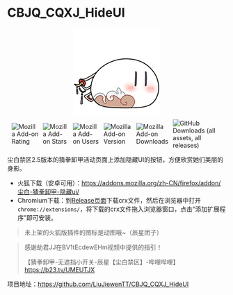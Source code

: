 # CBJQ_CQXJ_HideUI

<div style="align-items: center; justify-content: center; display: flex; margin: 10px;">
    <img src="res/icons/icon.png" style=" max-height: 300px; height: 100%; aspect-ratio: 1; width: auto;"/>
</div>

<div style="align-items: center; justify-content: center; display: flex; margin: 10px; gap: 10px">
    <img alt="Mozilla Add-on Rating" src="https://img.shields.io/amo/rating/尘白-猜拳卸甲-隐藏ui">
    <img alt="Mozilla Add-on Stars" src="https://img.shields.io/amo/stars/尘白-猜拳卸甲-隐藏ui">
    <img alt="Mozilla Add-on Users" src="https://img.shields.io/amo/users/尘白-猜拳卸甲-隐藏ui">
    <img alt="Mozilla Add-on Version" src="https://img.shields.io/amo/v/尘白-猜拳卸甲-隐藏ui">
    <img alt="Mozilla Add-on Downloads" src="https://img.shields.io/amo/dw/尘白-猜拳卸甲-隐藏ui?label=AMO%20downloads">
    <img alt="GitHub Downloads (all assets, all releases)" src="https://img.shields.io/github/downloads/LiuJiewenTT/CBJQ_CQXJ_HideUI/total?label=Github%20downloads">
</div>

尘白禁区2.5版本的猜拳卸甲活动页面上添加隐藏UI的按钮，方便欣赏她们美丽的身影。

- 火狐下载（安卓可用）：<https://addons.mozilla.org/zh-CN/firefox/addon/尘白-猜拳卸甲-隐藏ui/>
- Chromium下载：到[Release页面](https://github.com/LiuJiewenTT/CBJQ_CQXJ_HideUI/releases)下载crx文件，然后在浏览器中打开`chrome://extensions/`，将下载的crx文件拖入浏览器窗口，点击“添加扩展程序”即可安装。

> 未上架的火狐版插件的图标是动图哦~（辰星团子）

> 感谢劫君JJ在BV1tEcdewEHm视频中提供的指引！
> 
> 【猜拳卸甲-无遮挡小开关-辰星【尘白禁区】-哔哩哔哩】 <https://b23.tv/UMEUTJX>

项目地址：<https://github.com/LiuJiewenTT/CBJQ_CQXJ_HideUI>
